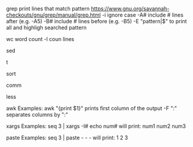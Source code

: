 
grep			print lines that match pattern https://www.gnu.org/savannah-checkouts/gnu/grep/manual/grep.html
	-i 			ignore case
	-A#			include # lines after (e.g. -A5)
	-B#			include # lines before (e.g. -B5)
	-E "pattern|$"	to print all and highligh searched pattern

wc				word count
	-l			coun lines


sed

t

sort

comm

less

awk
	Examples:
	awk "{print $1}"			prints first column of the output
		-F ":"					separates columns by ":"


xargs
	Examples:
	seq 3 | xargs -I# echo num# 	will print: num1 num2 num3

paste
	Examples:
	seq 3 | paste - - -				will print: 1   2   3
